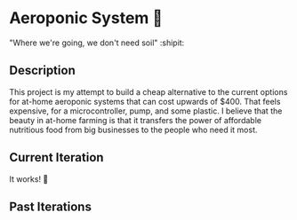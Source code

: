 # Aeroponic System :seedling:
"Where we're going, we don't need soil" :shipit:

## Description
This project is my attempt to build a cheap alternative to the current options for at-home aeroponic systems that can cost upwards of $400.
That feels expensive, for a microcontroller, pump, and some plastic. I believe that the beauty in at-home farming is that it transfers the
power of affordable nutritious food from big businesses to the people who need it most.

## Current Iteration
It works! :tada:

## Past Iterations
